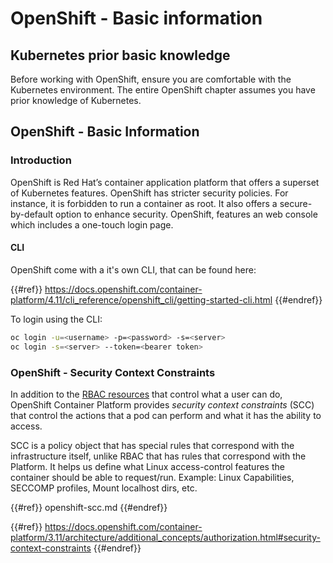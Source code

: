 # OpenShift - Basic information

## Kubernetes prior b**asic knowledge** <a href="#a94e" id="a94e"></a>

Before working with OpenShift, ensure you are comfortable with the Kubernetes environment. The entire OpenShift chapter assumes you have prior knowledge of Kubernetes.

## OpenShift - Basic Information

### Introduction

OpenShift is Red Hat’s container application platform that offers a superset of Kubernetes features. OpenShift has stricter security policies. For instance, it is forbidden to run a container as root. It also offers a secure-by-default option to enhance security. OpenShift, features an web console which includes a one-touch login page.

#### CLI

OpenShift come with a it's own CLI, that can be found here:

{{#ref}}
https://docs.openshift.com/container-platform/4.11/cli_reference/openshift_cli/getting-started-cli.html
{{#endref}}

To login using the CLI:

```bash
oc login -u=<username> -p=<password> -s=<server>
oc login -s=<server> --token=<bearer token>
```

### **OpenShift - Security Context Constraints** <a href="#a94e" id="a94e"></a>

In addition to the [RBAC resources](https://docs.openshift.com/container-platform/3.11/architecture/additional_concepts/authorization.html#architecture-additional-concepts-authorization) that control what a user can do, OpenShift Container Platform provides _security context constraints_ (SCC) that control the actions that a pod can perform and what it has the ability to access.

SCC is a policy object that has special rules that correspond with the infrastructure itself, unlike RBAC that has rules that correspond with the Platform. It helps us define what Linux access-control features the container should be able to request/run. Example: Linux Capabilities, SECCOMP profiles, Mount localhost dirs, etc.

{{#ref}}
openshift-scc.md
{{#endref}}

{{#ref}}
https://docs.openshift.com/container-platform/3.11/architecture/additional_concepts/authorization.html#security-context-constraints
{{#endref}}



